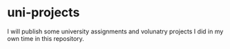 # uni-projects

I will publish some university assignments and volunatry projects I did in my own time in this repository.
